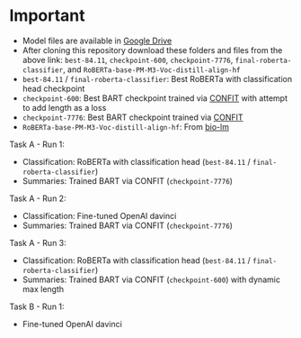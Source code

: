 # Important
- Model files are available in [Google Drive](https://drive.google.com/drive/folders/1MO82aRLUuCmZVT6joaKWxskQUJRGb9ip?usp=sharing)
- After cloning this repository download these folders and files from the above link: `best-84.11`, `checkpoint-600`, `checkpoint-7776`, `final-roberta-classifier`, and `RoBERTa-base-PM-M3-Voc-distill-align-hf`
- `best-84.11` / `final-roberta-classifier`: Best RoBERTa with classification head checkpoint
- `checkpoint-600`: Best BART checkpoint trained via [CONFIT](https://github.com/XiangruTang/CONFIT) with attempt to add length as a loss
- `checkpoint-7776`: Best BART checkpoint trained via [CONFIT](https://github.com/XiangruTang/CONFIT)
- `RoBERTa-base-PM-M3-Voc-distill-align-hf`: From [bio-lm](https://github.com/facebookresearch/bio-lm)

Task A - Run 1:
- Classification: RoBERTa with classification head (`best-84.11` / `final-roberta-classifier`)
- Summaries: Trained BART via CONFIT (`checkpoint-7776`)

Task A - Run 2:
- Classification: Fine-tuned OpenAI davinci
- Summaries: Trained BART via CONFIT (`checkpoint-7776`)

Task A - Run 3:
- Classification: RoBERTa with classification head (`best-84.11` / `final-roberta-classifier`)
- Summaries: Trained BART via CONFIT (`checkpoint-600`) with dynamic max length

Task B - Run 1:
- Fine-tuned OpenAI davinci